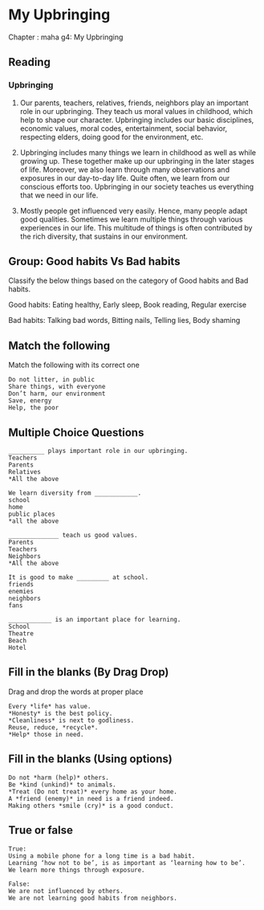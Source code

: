 # My Upbringing

Chapter : maha g4: My Upbringing

## Reading

### Upbringing

1. Our parents, teachers, relatives, friends, neighbors play an important role in our upbringing. They teach us moral values in childhood, which help to shape our character. Upbringing includes our basic disciplines, economic values, moral codes, entertainment, social behavior, respecting elders, doing good for the environment, etc.

2. Upbringing includes many things we learn in childhood as well as while growing up. These together make up our upbringing in the later stages of life. Moreover, we also learn through many observations and exposures in our day-to-day life. Quite often, we learn from our conscious efforts too. Upbringing in our society teaches us everything that we need in our life. 

3. Mostly  people get influenced very easily. Hence, many people adapt good qualities. Sometimes we learn multiple things through various experiences in our life. This multitude of things is often contributed by the rich diversity, that sustains in our environment.

## Group: Good habits Vs Bad habits

Classify the below things based on the category of Good habits and Bad habits.

Good habits: Eating healthy, Early sleep, Book reading, Regular exercise

Bad habits: Talking bad words, Bitting nails, Telling lies, Body shaming

## Match the following

Match the following with its correct one

```
Do not litter, in public
Share things, with everyone
Don’t harm, our environment
Save, energy
Help, the poor
```

## Multiple Choice Questions

```
__________ plays important role in our upbringing.
Teachers
Parents
Relatives
*All the above

We learn diversity from ____________.
school
home
public places
*all the above

______________ teach us good values.
Parents
Teachers
Neighbors
*All the above

It is good to make _________ at school.
friends
enemies
neighbors
fans

____________ is an important place for learning.
School
Theatre
Beach
Hotel
```

## Fill in the blanks (By Drag Drop)

Drag and drop the words at proper place

```
Every *life* has value.
*Honesty* is the best policy.
*Cleanliness* is next to godliness.
Reuse, reduce, *recycle*.
*Help* those in need.
```

## Fill in the blanks (Using options)

```
Do not *harm (help)* others.
Be *kind (unkind)* to animals.
*Treat (Do not treat)* every home as your home.
A *friend (enemy)* in need is a friend indeed.
Making others *smile (cry)* is a good conduct.
```

## True or false

```
True:
Using a mobile phone for a long time is a bad habit.
Learning ‘how not to be’, is as important as ‘learning how to be’.
We learn more things through exposure.

False:
We are not influenced by others.
We are not learning good habits from neighbors.
```


